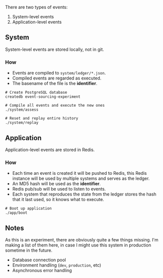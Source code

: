 There are two types of events:

1. System-level events
2. Application-level events




## System

System-level events are stored locally, not in git.


### How

- Events are compiled to `system/ledger/*.json`.
- Compiled events are regarded as executed.
- The basename of the file is the **identifier**.

```shell
# Create PostgreSQL database
createdb event-sourcing-experiment

# Compile all events and execute the new ones
./system/assess

# Reset and replay entire history
./system/replay
```




## Application

Application-level events are stored in Redis.


### How

- Each time an event is created it will be pushed to Redis,
  this Redis instance will be used by multiple systems and serves as the ledger.
- An MD5 hash will be used as the **identifier**.
- Redis pub/sub will be used to listen to events.
- Each system that reproduces the state from the ledger stores
  the hash that it last used, so it knows what to execute.

```shell
# Boot up application
./app/boot
```



## Notes

As this is an experiment, there are obviously quite a few things missing. I'm making a list of them here, in case I might use this system in production sometime in the future.

- Database connection pool
- Environment handling (`dev`, `production`, etc)
- Asynchronous error handling
